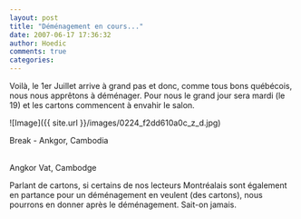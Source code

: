 ```yaml
---
layout: post
title: "Déménagement en cours..."
date: 2007-06-17 17:36:32
author: Hoedic
comments: true
categories: 
---
```



Voilà, le 1er Juillet arrive à grand pas et donc, comme tous bons québécois, nous nous apprêtons à déménager. Pour nous le grand jour sera mardi (le 19) et les cartons commencent à envahir le salon.


![Image]({{ site.url }}/images/0224_f2dd610a0c_z_d.jpg)
<div class="photoattrib">Break - Ankgor, Cambodia</div>

<br/>Angkor Vat, Cambodge



Parlant de cartons, si certains de nos lecteurs Montréalais sont également en partance pour un déménagement en veulent (des cartons), nous pourrons en donner après le déménagement. Sait-on jamais.